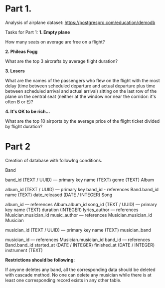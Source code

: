 # Part 1.
Analysis of airplane dataset: https://postgrespro.com/education/demodb 

Tasks for Part 1: 
**1. Empty plane**


How many seats on average are free on a flight?

**2. Phileas Fogg**


What are the top 3 aircrafts by average flight duration?

**3. Losers**


What are the names of the passengers who flew on the flight with the most delay (time between scheduled departure and actual departure plus time between scheduled arrival and actual arrival) sitting on the last row of the plane on the central seat (neither at the window nor near the corridor: it's often B or E)?

**4. It's OK to be rich...**


What are the top 10 airports by the average price of the flight ticket divided by flight duration?

# Part 2
Creation of database with followIng conditions.



Band

band_id (TEXT / UUID) — primary key
name (TEXT)
genre (TEXT)
Album

album_id (TEXT / UUID) — primary key
band_id - references Band.band_id
name (TEXT)
date_released (DATE / INTEGER)
Song

album_id — references Album.album_id
song_id (TEXT / UUID) — primary key
name (TEXT)
duration (INTEGER)
lyrics_author — references Musician.musician_id
music_author — references Musician.musician_id
Musician

musician_id (TEXT / UUID) — primary key
name (TEXT)
musician_band

musician_id — references Musician.musician_id
band_id — references Band.band_id
started_at (DATE / INTEGER)
finished_at (DATE / INTEGER)
instrument (TEXT)


**Restrictions should be following:**

If anyone deletes any band, all the corresponding data should be deleted with cascade method.
No one can delete any musician while there is at least one corresponding record exists in any other table.
